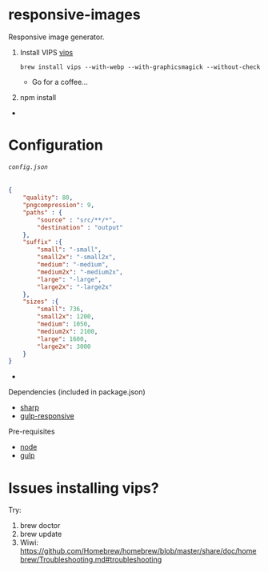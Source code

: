 # responsive-images
Responsive image generator.

1) 	Install VIPS [vips](http://www.vips.ecs.soton.ac.uk/index.php?title=Build_on_OS_X)

	```
	brew install vips --with-webp --with-graphicsmagick --without-check
	```
	
	* Go for a coffee...

2)	npm install

-

# Configuration

###### `config.json`
```json
{
    "quality": 80,
    "pngcompression": 9,
    "paths" : {
        "source" : "src/**/*",
        "destination" : "output"
    },
    "suffix" :{
        "small": "-small",
        "small2x": "-small2x",
        "medium": "-medium",
        "medium2x": "-medium2x",
        "large": "-large",
        "large2x": "-large2x"
    },
    "sizes" :{
        "small": 736,
        "small2x": 1200,
        "medium": 1050,
        "medium2x": 2100,
        "large": 1600,
        "large2x": 3000
    }
}
```

-

Dependencies (included in package.json)
* [sharp](http://sharp.dimens.io/en/stable/install/)	
* [gulp-responsive](https://github.com/mahnunchik/gulp-responsive)

Pre-requisites
* [node](https://github.com/nodejs/node)
* [gulp](https://www.npmjs.com/package/gulp)

# Issues installing vips?
Try:

1) brew doctor
2) brew update
3) Wiwi: https://github.com/Homebrew/homebrew/blob/master/share/doc/homebrew/Troubleshooting.md#troubleshooting
